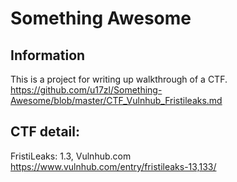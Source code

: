 # Something Awesome
## Information
This is a project for writing up walkthrough of a CTF.  
https://github.com/u17zl/Something-Awesome/blob/master/CTF_Vulnhub_Fristileaks.md
## CTF detail: 
FristiLeaks: 1.3, Vulnhub.com  
https://www.vulnhub.com/entry/fristileaks-13,133/
